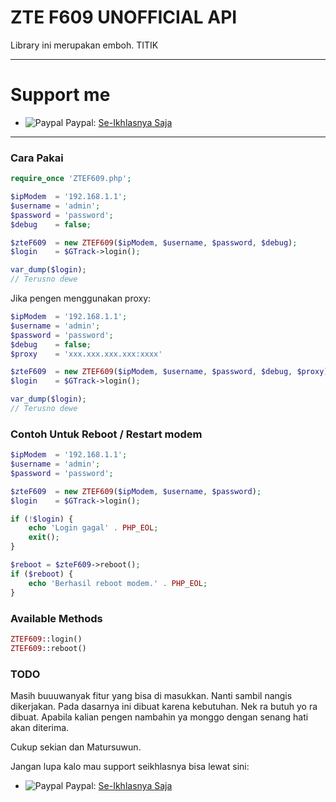 # ZTE F609 UNOFFICIAL API

Library ini merupakan emboh. TITIK

----------
# Support me
- ![Paypal](https://raw.githubusercontent.com/reek/anti-adblock-killer/gh-pages/images/paypal.png) Paypal: [Se-Ikhlasnya Saja](https://www.paypal.me/walangkaji)
----------

### Cara Pakai

```php
require_once 'ZTEF609.php';

$ipModem  = '192.168.1.1';
$username = 'admin';
$password = 'password';
$debug    = false;

$zteF609  = new ZTEF609($ipModem, $username, $password, $debug);
$login    = $GTrack->login();

var_dump($login);
// Terusno dewe

```

Jika pengen menggunakan proxy:
```php
$ipModem  = '192.168.1.1';
$username = 'admin';
$password = 'password';
$debug    = false;
$proxy    = 'xxx.xxx.xxx.xxx:xxxx'

$zteF609  = new ZTEF609($ipModem, $username, $password, $debug, $proxy);
$login    = $GTrack->login();

var_dump($login);
// Terusno dewe

```

### Contoh Untuk Reboot / Restart modem

```php
$ipModem  = '192.168.1.1';
$username = 'admin';
$password = 'password';

$zteF609  = new ZTEF609($ipModem, $username, $password);
$login    = $GTrack->login();

if (!$login) {
    echo 'Login gagal' . PHP_EOL;
    exit();
}

$reboot = $zteF609->reboot();
if ($reboot) {
    echo 'Berhasil reboot modem.' . PHP_EOL;
}

```

### Available Methods
```php
ZTEF609::login()
ZTEF609::reboot()
```

### TODO
Masih buuuwanyak fitur yang bisa di masukkan. Nanti sambil nangis dikerjakan.
Pada dasarnya ini dibuat karena kebutuhan. Nek ra butuh yo ra dibuat.
Apabila kalian pengen nambahin ya monggo dengan senang hati akan diterima.


Cukup sekian dan Matursuwun.

Jangan lupa kalo mau support seikhlasnya bisa lewat sini:
- ![Paypal](https://raw.githubusercontent.com/reek/anti-adblock-killer/gh-pages/images/paypal.png) Paypal: [Se-Ikhlasnya Saja](https://www.paypal.me/walangkaji)